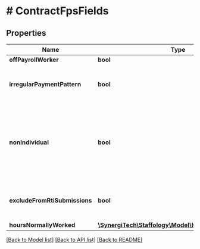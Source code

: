 # # ContractFpsFields

## Properties

Name | Type | Description | Notes
------------ | ------------- | ------------- | -------------
**offPayrollWorker** | **bool** |  | [optional]
**irregularPaymentPattern** | **bool** | True if employee is currently on an irregular payment patter | [optional]
**nonIndividual** | **bool** | True if Employee&#39;s payments are being made to a body (eg, trustee, corporate organisation or personal representative) | [optional]
**excludeFromRtiSubmissions** | **bool** | True if Employee is excluded from RTI submissions | [optional]
**hoursNormallyWorked** | [**\SynergiTech\Staffology\Model\HoursNormallyWorked**](HoursNormallyWorked.md) |  | [optional]

[[Back to Model list]](../../README.md#models) [[Back to API list]](../../README.md#endpoints) [[Back to README]](../../README.md)
